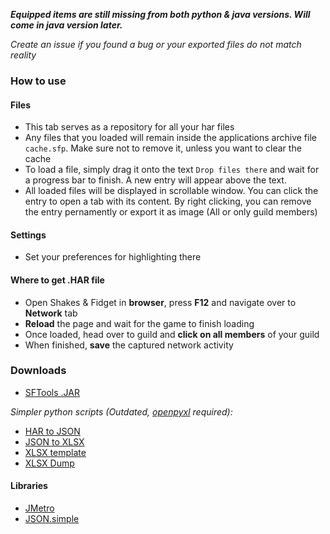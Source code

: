 ***Equipped items are still missing from both python & java versions. Will come in java version later.***

_Create an issue if you found a bug or your exported files do not match reality_

### How to use
#### Files
- This tab serves as a repository for all your har files
- Any files that you loaded will remain inside the applications archive file ```cache.sfp```. Make sure not to remove it, unless you want to clear the cache            
- To load a file, simply drag it onto the text ```Drop files there``` and wait for a progress bar to finish. A new entry will appear above the text.
- All loaded files will be displayed in scrollable window. You can click the entry to open a tab with its content. By right clicking, you can remove the entry pernamently or export it as image (All or only guild members)

#### Settings
- Set your preferences for highlighting there

#### Where to get .HAR file
- Open Shakes & Fidget in **browser**, press **F12** and navigate over to **Network** tab   
- **Reload** the page and wait for the game to finish loading   
- Once loaded, head over to guild and **click on all members** of your guild   
- When finished, **save** the captured network activity

### Downloads
- [SFTools .JAR](https://github.com/HafisCZ/sf-tools/blob/master/SFTools.jar?raw=true)

_Simpler python scripts (Outdated, [openpyxl](https://pypi.org/project/openpyxl/) required):_
- [HAR to JSON](https://raw.githubusercontent.com/HafisCZ/SF-Exporter/master/har_to_json.py)
- [JSON to XLSX](https://raw.githubusercontent.com/HafisCZ/SF-Exporter/master/json_to_xlsx.py)
- [XLSX template](https://raw.githubusercontent.com/HafisCZ/SF-Exporter/master/template.xlsx)
- [XLSX Dump](https://raw.githubusercontent.com/HafisCZ/SF-Exporter/master/dump.py)

#### Libraries
- [JMetro](https://www.pixelduke.com/java-javafx-theme-jmetro/)
- [JSON.simple](https://code.google.com/archive/p/json-simple/)
